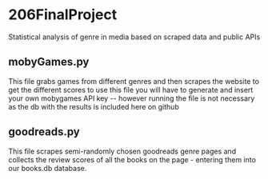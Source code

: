 # 206FinalProject
Statistical analysis of genre in media based on scraped data and public APIs

## mobyGames.py
This file grabs games from different genres and then scrapes the website to get the different scores
to use this file you will have to generate and insert your own mobygames API key -- however running
the file is not necessary as the db with the results is included here on github

## goodreads.py
This file scrapes semi-randomly chosen goodreads genre pages and collects the review scores of all the books on
the page - entering them into our books.db database.
